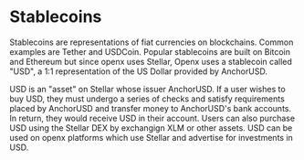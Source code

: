 # Stablecoins

Stablecoins are representations of fiat currencies on blockchains. Common examples are Tether and USDCoin. Popular stablecoins are built on Bitcoin and Ethereum but since openx uses Stellar, Openx uses a stablecoin called "USD", a 1:1 representation of the US Dollar provided by AnchorUSD.

USD is an "asset" on Stellar whose issuer AnchorUSD. If a user wishes to buy USD, they must undergo a series of checks and satisfy requirements placed by AnchorUSD and transfer money to AnchorUSD's bank accounts. In return, they would receive USD in their account. Users can also purchase USD using the Stellar DEX by exchangign XLM or other assets. USD can be used on openx platforms which use Stellar and advertise for investments in USD.

